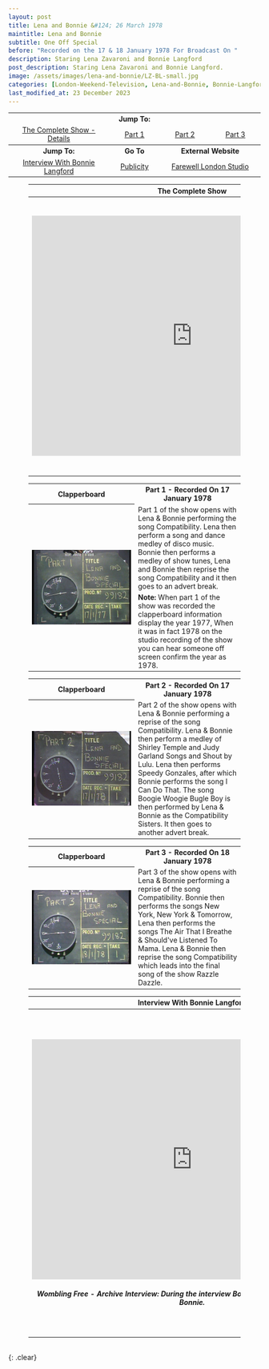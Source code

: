 ```yaml
---
layout: post
title: Lena and Bonnie &#124; 26 March 1978
maintitle: Lena and Bonnie
subtitle: One Off Special
before: "Recorded on the 17 & 18 January 1978 For Broadcast On "
description: Staring Lena Zavaroni and Bonnie Langford
post_description: Staring Lena Zavaroni and Bonnie Langford.
image: /assets/images/lena-and-bonnie/LZ-BL-small.jpg
categories: [London-Weekend-Television, Lena-and-Bonnie, Bonnie-Langford, OnThisDay17January, OnThisDay18January, OnThisDay26March]
last_modified_at: 23 December 2023
---
```


<table>
<tr align="center">
<th colspan="4">Jump To:</th>
</tr>

<tr align="center">
<td style="width:40%;"><a href="#infobox1">The Complete Show - Details</a></td>
<td style="width:20%;"><a href="#infobox2">Part 1</a></td>
<td style="width:20%;"><a href="#infobox3">Part 2</a></td>
<td style="width:20%;"><a href="#infobox4">Part 3</a></td>
</tr>
<tr align="center">
<th>Jump To:</th><th>Go To</th><th colspan="2">External Website</th>
</tr>
<tr align="center">
<td><a href="#infobox5">Interview With Bonnie Langford</a></td>
<td><a href="/1978-03-26-publicity-for-lena-and-bonnie">Publicity</a></td>
<td colspan="2"><a class="external-link" href="https://stevefullerphoto.com/article/farewell-london-studios">Farewell London Studio</a></td>
</tr>
</table>

<figure class="fig3">
<table>
<tr id="infobox1"><th>The Complete Show</th><th colspan="2">Details</th></tr>
<tr>
<th rowspan="2" class="top" style="width:50%;"><div class="responsive-video"><iframe width="640px" height="480px" src="https://www.youtube.com/embed/Xb_1Gj5cV8c?rel=0&showinfo=1" frameborder="0" allowfullscreen=""></iframe></div></th>
</tr>
<tr><td class="top">
<p>Lena and Bonnie was recorded on the 17 & 18 January 1978 at the Kent House Studios and was broadcast by London Weekend Television (LWT) on the 26 of March 1978.</p>
<p>It was a one-off special starring Lena Zavaroni and Bonnie Langford.</p>
</td></tr>
</table>
</figure>

<figure class="fig3">
<table>
<tr id="infobox2"><th>Clapperboard</th><th>Part 1 - Recorded On 17 January 1978</th></tr>
<tr>
<th rowspan="3" class="top" style="width:50%;"><img src="/assets/images/lena-and-bonnie/clapperboard-01.png" class="full-width"></th>
</tr>
<tr><td>Part 1 of the show opens with Lena & Bonnie performing the song Compatibility. Lena then perform a song and dance medley of disco music. Bonnie then performs a medley of show tunes, Lena and Bonnie then reprise the song Compatibility and it then goes to an advert break.</td></tr>
<tr><td><strong>Note:</strong> When part 1 of the show was recorded the clapperboard information display the year 1977, When it was in fact 1978 on the studio recording of the show you can hear someone off screen confirm the year as 1978.</td></tr>
</table>
</figure>

<figure class="fig3">
<table>
<tr id="infobox3"><th>Clapperboard</th><th>Part 2 - Recorded On 17 January 1978</th></tr>
<tr>
<th rowspan="2" class="top" style="width:50%;"><img src="/assets/images/lena-and-bonnie/clapperboard-02.png" class="full-width"></th>
</tr>
<tr><td>Part 2 of the show opens with Lena & Bonnie performing a reprise of the song Compatibility. Lena & Bonnie then perform a medley of Shirley Temple and Judy Garland Songs and Shout by Lulu. Lena then performs Speedy Gonzales, after which Bonnie performs the song I Can Do That. The song Boogie Woogie Bugle Boy is then performed by Lena & Bonnie as the Compatibility Sisters. It then goes to another advert break.</td></tr>
</table>
</figure>

<figure class="fig3">
<table>
<tr id="infobox4"><th>Clapperboard</th><th>Part 3 - Recorded On 18 January 1978</th></tr>
<tr>
<th rowspan="2" class="top" style="width:50%;"><img src="/assets/images/lena-and-bonnie/clapperboard-03.png" class="full-width"></th>
</tr>
<tr><td>Part 3 of the show opens with Lena & Bonnie performing a reprise of the song Compatibility. Bonnie then performs the songs New York, New York & Tomorrow, Lena then performs the songs The Air That I Breathe & Should've Listened To Mama. Lena & Bonnie then reprise the song Compatibility which leads into the final song of the show Razzle Dazzle.</td></tr>
</table>
</figure>

<figure class="fig3">
<table>
<tr id="infobox5"><th>Interview With Bonnie Langford</th><th colspan="2">Credits</th></tr>
<tr>
<th rowspan="17" class="top" style="width:50%;"><div class="responsive-video"><iframe width="640px" height="480px" src="https://www.youtube.com/embed/q5Dw571MQxg?rel=0&showinfo=1" frameborder="0" allowfullscreen=""></iframe></div><br /><cite>Wombling Free - Archive Interview: During the interview Bonnie also talks about Lena and Bonnie.</cite></th>
</tr>
<tr><th>Starring</th><td>Lena Zavaroni</td></tr>
<tr><th>Starring</th><td>Bonnie Langford</td></tr>
<tr><th>Genre</th><td>Musical</td></tr>
<tr><th>Opening theme</th><td>Compatibility</td></tr>
<tr><th>Closing Theme</th><td>Compatibility (instrumental)</td></tr>
<tr><th>Composer</th><td>Alyn Ainsworth</td></tr>
<tr><th>Written by</th><td>Ken Hoare</td></tr>
<tr><th>Directed by</th><td>John Kaye Cooper</td></tr>
<tr><th>Producer</th><td>John Kaye Cooper</td></tr>
<tr><th>Executive Producer</th><td>David Bell</td></tr>
<tr><th>Country of Origin</th><td>Great Britain</td></tr>
<tr><th>Location</th><td>Kent House Studio</td></tr>
<tr><th>Picture Format</th><td>4:3</td></tr>
<tr><th>Executive Producer</th><td>David Bell</td></tr>
<tr><th>Original airing</th><td>26 March 1978</td></tr>
<tr><th>Production company</th><td>London Weekend Television (LWT)</td></tr>
</table>
</figure>

<br />{: .clear}

